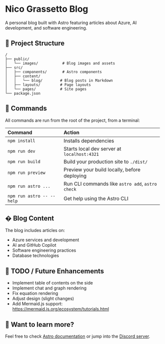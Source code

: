 # Nico Grassetto Blog

A personal blog built with Astro featuring articles about Azure, AI development, and software engineering.

## 🚀 Project Structure

```text
/
├── public/
│   └── images/           # Blog images and assets
├── src/
│   ├── components/       # Astro components
│   ├── content/
│   │   └── blog/        # Blog posts in Markdown
│   ├── layouts/         # Page layouts
│   └── pages/           # Site pages
└── package.json
```

## 🧞 Commands

All commands are run from the root of the project, from a terminal:

| Command                   | Action                                           |
| :------------------------ | :----------------------------------------------- |
| `npm install`             | Installs dependencies                            |
| `npm run dev`             | Starts local dev server at `localhost:4321`      |
| `npm run build`           | Build your production site to `./dist/`          |
| `npm run preview`         | Preview your build locally, before deploying     |
| `npm run astro ...`       | Run CLI commands like `astro add`, `astro check` |
| `npm run astro -- --help` | Get help using the Astro CLI                     |

## � Blog Content

The blog includes articles on:
- Azure services and development
- AI and GitHub Copilot
- Software engineering practices
- Database technologies

## 🔧 TODO / Future Enhancements

- Implement table of contents on the side
- Implement chat and graph rendering
- Fix equation rendering
- Adjust design (slight changes)
- Add Mermaid.js support: https://mermaid.js.org/ecosystem/tutorials.html

## 👀 Want to learn more?

Feel free to check [Astro documentation](https://docs.astro.build) or jump into the [Discord server](https://astro.build/chat).
